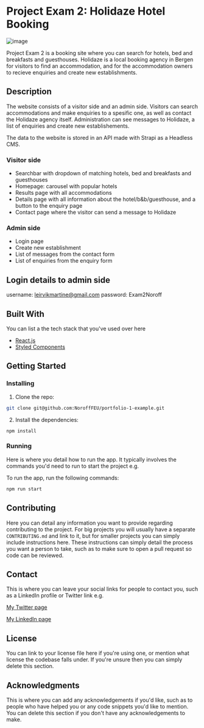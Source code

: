 # Project Exam 2: Holidaze Hotel Booking

![image](https://user-images.githubusercontent.com/71706563/194009715-b4a3fd5f-4c29-4f56-a7d2-fe4601c4eb83.png)

Project Exam 2 is a booking site where you can search for hotels, bed and breakfasts and guesthouses. Holidaze is a local booking agency in Bergen for visitors to find an accommodation, and for the accommodation owners to recieve enquiries and create new establishments.


## Description

The website consists of a visitor side and an admin side. Visitors can search accommodations and make enquiries to a spesific one, as well as contact the Holidaze agency itself. Administration can see messages to Holidaze, a list of enquiries and create new establishements. 

The data to the website is stored in an API made with Strapi as a Headless CMS. 

### Visitor side

- Searchbar with dropdown of matching hotels, bed and breakfasts and guesthouses
- Homepage: carousel with popular hotels
- Results page with all accommodations
- Details page with all information about the hotel/b&b/guesthouse, and a button to the enquiry page
- Contact page where the visitor can send a message to Holidaze

### Admin side

- Login page
- Create new establishment
- List of messages from the contact form
- List of enquiries from the enquiry form

## Login details to admin side

username: leirvikmartine@gmail.com
password: Exam2Noroff

## Built With

You can list a the tech stack that you've used over here

- [React.js](https://reactjs.org/)
- [Styled Components](https://styled-components.com/)

## Getting Started

### Installing

1. Clone the repo:

```bash
git clone git@github.com:NoroffFEU/portfolio-1-example.git
```

2. Install the dependencies:

```
npm install
```

### Running

Here is where you detail how to run the app. It typically involves the commands you'd need to run to start the project e.g.

To run the app, run the following commands:

```bash
npm run start
```

## Contributing

Here you can detail any information you want to provide regarding contributing to the project. For big projects you will usually have a separate `CONTRIBUTING.md` and link to it, but for smaller projects you can simply include instructions here. These instructions can simply detail the process you want a person to take, such as to make sure to open a pull request so code can be reviewed.

## Contact

This is where you can leave your social links for people to contact you, such as a LinkedIn profile or Twitter link e.g.

[My Twitter page](www.twitter.com)

[My LinkedIn page](www.linkedin.com)

## License

You can link to your license file here if you're using one, or mention what license the codebase falls under. If you're unsure then you can simply delete this section.

## Acknowledgments

This is where you can add any acknowledgements if you'd like, such as to people who have helped you or any code snippets you'd like to mention. You can delete this section if you don't have any acknowledgements to make.
